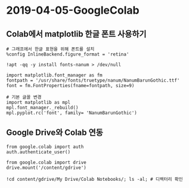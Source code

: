 # 2019-04-05-GoogleColab

## Colab에서 matplotlib 한글 폰트 사용하기

```text
# 그래프에서 한글 표현을 위해 폰트를 설치
%config InlineBackend.figure_format = 'retina'

!apt -qq -y install fonts-nanum > /dev/null

import matplotlib.font_manager as fm
fontpath = '/usr/share/fonts/truetype/nanum/NanumBarunGothic.ttf'
font = fm.FontProperties(fname=fontpath, size=9)

# 기본 글꼴 변경
import matplotlib as mpl
mpl.font_manager._rebuild()
mpl.pyplot.rc('font', family= 'NanumBarunGothic')
```

## Google Drive와 Colab 연동

```text
from google.colab import auth
auth.authenticate_user()

from google.colab import drive
drive.mount('/content/gdrive')

!cd content/gdrive/My Drive/Colab Notebooks/; ls -al; # 디렉터리 확인
```

